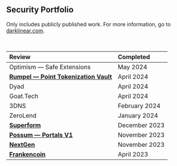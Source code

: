 ## Security Portfolio

Only includes publicly published work. For more information, go to [darklinear.com](https://darklinear.com).

<br>


<center>

| Review   | Completed      |
| :-------- | :----------    |
| Optimism — Safe Extensions | May 2024 |
| [**Rumpel — Point Tokenization Vault**](https://github.com/ethanbennett/portfolio/blob/main/reports/Rumpel-Darklinear-Security-Review.pdf) | April 2024 |
| Dyad | April 2024 |
| Goat.Tech | April 2024 |
| 3DNS | February 2024 |
| ZeroLend | January 2024 |
| [**Superform**](https://github.com/ethanbennett/portfolio/blob/main/reports/Superform-Darklinear-Security-Review.pdf)  | December 2023  |
| [**Possum — Portals V1**](https://github.com/ethanbennett/portfolio/blob/main/reports/Possum-V1-Darklinear-Security-Review.pdf) | November 2023 |
| [**NextGen**](https://github.com/ethanbennett/portfolio/blob/main/reports/NextGen-Darklinear-Security-Review.pdf) | November 2023 |
| [**Frankencoin**](https://github.com/ethanbennett/portfolio/blob/main/reports/Frankencoin-Darklinear-Security-Review.pdf) | April 2023 |

</center>
